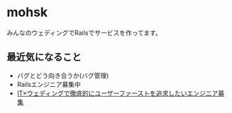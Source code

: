 # mohsk

みんなのウェディングでRailsでサービスを作ってます。

## 最近気になること
- バグとどう向き合うか(バグ管理)
- Railsエンジニア募集中
 - [IT×ウェディングで徹底的にユーザーファーストを追求したいエンジニア募集](https://www.wantedly.com/projects/4321)
